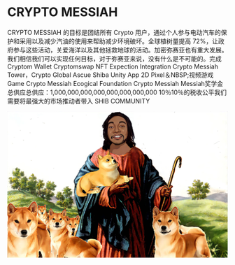 # CRYPTO MESSIAH

<p>CRYPTO MESSIAH 的目标是团结所有 Crypto 用户，通过个人参与电动汽车的保护和采用以及减少汽油的使用来帮助减少环境破坏。全球植树量提高 72%，让政府参与这些活动，关爱海洋以及其他拯救地球的活动。加密弥赛亚也有重大发展。我们相信我们可以实现任何目标，对于弥赛亚来说，没有什么是不可能的。完成Cryptom Wallet Cryptomswap NFT Expection Integration Crypto Messiah Tower，Crypto Global Ascue Shiba Unity App 2D Pixel＆NBSP;视频游戏Game Crypto Messiah Ecogical Foundation Crypto Messiah Messiah奖学金总供应总供应：1,000,000,000,000,000,000,000,000 10％10％的税收公平我们需要将最强大的市场推动者带入 SHIB COMMUNITY</p>

![The_Messiah_God_Of_Doge_Coin_1624547441679](The_Messiah_God_Of_Doge_Coin_1624547441679.jpg)

